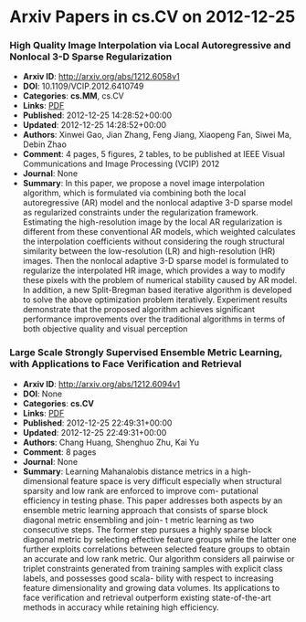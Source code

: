 # Arxiv Papers in cs.CV on 2012-12-25
### High Quality Image Interpolation via Local Autoregressive and Nonlocal 3-D Sparse Regularization
- **Arxiv ID**: http://arxiv.org/abs/1212.6058v1
- **DOI**: 10.1109/VCIP.2012.6410749
- **Categories**: **cs.MM**, cs.CV
- **Links**: [PDF](http://arxiv.org/pdf/1212.6058v1)
- **Published**: 2012-12-25 14:28:52+00:00
- **Updated**: 2012-12-25 14:28:52+00:00
- **Authors**: Xinwei Gao, Jian Zhang, Feng Jiang, Xiaopeng Fan, Siwei Ma, Debin Zhao
- **Comment**: 4 pages, 5 figures, 2 tables, to be published at IEEE Visual
  Communications and Image Processing (VCIP) 2012
- **Journal**: None
- **Summary**: In this paper, we propose a novel image interpolation algorithm, which is formulated via combining both the local autoregressive (AR) model and the nonlocal adaptive 3-D sparse model as regularized constraints under the regularization framework. Estimating the high-resolution image by the local AR regularization is different from these conventional AR models, which weighted calculates the interpolation coefficients without considering the rough structural similarity between the low-resolution (LR) and high-resolution (HR) images. Then the nonlocal adaptive 3-D sparse model is formulated to regularize the interpolated HR image, which provides a way to modify these pixels with the problem of numerical stability caused by AR model. In addition, a new Split-Bregman based iterative algorithm is developed to solve the above optimization problem iteratively. Experiment results demonstrate that the proposed algorithm achieves significant performance improvements over the traditional algorithms in terms of both objective quality and visual perception



### Large Scale Strongly Supervised Ensemble Metric Learning, with Applications to Face Verification and Retrieval
- **Arxiv ID**: http://arxiv.org/abs/1212.6094v1
- **DOI**: None
- **Categories**: **cs.CV**
- **Links**: [PDF](http://arxiv.org/pdf/1212.6094v1)
- **Published**: 2012-12-25 22:49:31+00:00
- **Updated**: 2012-12-25 22:49:31+00:00
- **Authors**: Chang Huang, Shenghuo Zhu, Kai Yu
- **Comment**: 8 pages
- **Journal**: None
- **Summary**: Learning Mahanalobis distance metrics in a high- dimensional feature space is very difficult especially when structural sparsity and low rank are enforced to improve com- putational efficiency in testing phase. This paper addresses both aspects by an ensemble metric learning approach that consists of sparse block diagonal metric ensembling and join- t metric learning as two consecutive steps. The former step pursues a highly sparse block diagonal metric by selecting effective feature groups while the latter one further exploits correlations between selected feature groups to obtain an accurate and low rank metric. Our algorithm considers all pairwise or triplet constraints generated from training samples with explicit class labels, and possesses good scala- bility with respect to increasing feature dimensionality and growing data volumes. Its applications to face verification and retrieval outperform existing state-of-the-art methods in accuracy while retaining high efficiency.



